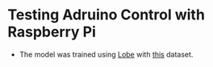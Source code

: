 # Testing Adruino Control with Raspberry Pi

- The model was trained using [Lobe](https://www.lobe.ai/) with [this](https://www.kaggle.com/datasets/sapal6/waste-classification-data-v2) dataset.